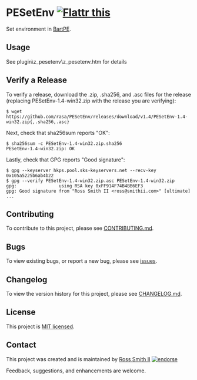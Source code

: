 # PESetEnv [![Flattr this][flatter_png]][flatter]

Set environment in [BartPE][].

## Usage

See plugin\z_pesetenv\z_pesetenv.htm for details

## Verify a Release

To verify a release, download the .zip, .sha256, and .asc files for the release 
(replacing PESetEnv-1.4-win32.zip with the release you are verifying):

````
$ wget https://github.com/rasa/PESetEnv/releases/download/v1.4/PESetEnv-1.4-win32.zip{,.sha256,.asc}
````

Next, check that sha256sum reports "OK":
````
$ sha256sum -c PESetEnv-1.4-win32.zip.sha256
PESetEnv-1.4-win32.zip: OK
````

Lastly, check that GPG reports "Good signature":

````
$ gpg --keyserver hkps.pool.sks-keyservers.net --recv-key 0x105a5225b6ab4b22
$ gpg --verify PESetEnv-1.4-win32.zip.asc PESetEnv-1.4-win32.zip
gpg:                using RSA key 0xFF914F74B4BB6EF3
gpg: Good signature from "Ross Smith II <ross@smithii.com>" [ultimate]
...
````

## Contributing

To contribute to this project, please see [CONTRIBUTING.md](CONTRIBUTING.md).

## Bugs

To view existing bugs, or report a new bug, please see [issues](../../issues).

## Changelog

To view the version history for this project, please see [CHANGELOG.md](CHANGELOG.md).

## License

This project is [MIT licensed](LICENSE).

## Contact

This project was created and is maintained by [Ross Smith II][] [![endorse][endorse_png]][endorse]

Feedback, suggestions, and enhancements are welcome.

[Ross Smith II]: mailto:ross@smithii.com "ross@smithii.com"
[flatter]: https://flattr.com/submit/auto?user_id=rasa&url=https%3A%2F%2Fgithub.com%2Frasa%2FPESetEnv
[flatter_png]: http://button.flattr.com/flattr-badge-large.png "Flattr this"
[endorse]: https://coderwall.com/rasa
[endorse_png]: https://api.coderwall.com/rasa/endorsecount.png "endorse"

[BartPE]: http://www.nu2.nu/pebuilder/